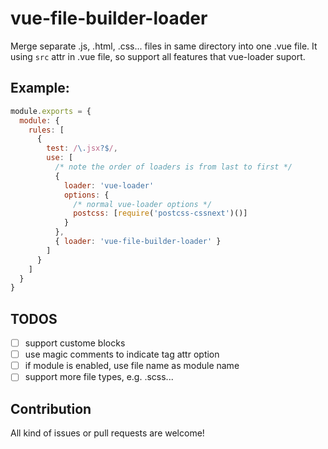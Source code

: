 # vue-file-builder-loader
Merge separate .js, .html, .css... files in same directory into one .vue file.
It using `src` attr in .vue file, so support all features that vue-loader suport.

## Example:
```js
module.exports = {
  module: {
    rules: [
      {
        test: /\.jsx?$/,
        use: [
          /* note the order of loaders is from last to first */
          {
            loader: 'vue-loader'
            options: {
              /* normal vue-loader options */
              postcss: [require('postcss-cssnext')()]
            }
          },
          { loader: 'vue-file-builder-loader' }
        ]
      }
    ]
  }
}
```

## TODOS
* [ ] support custome blocks
* [ ] use magic comments to indicate tag attr option
* [ ] if module is enabled, use file name as module name
* [ ] support more file types, e.g. .scss...

## Contribution
All kind of issues or pull requests are welcome!
